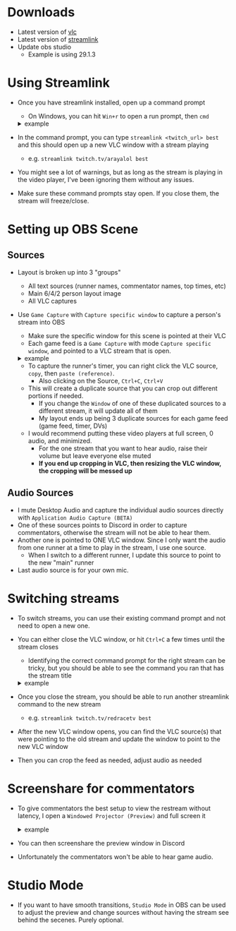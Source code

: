 # Downloads
- Latest version of [vlc](https://www.videolan.org/vlc/)
- Latest version of [streamlink](https://github.com/streamlink/windows-builds/releases)
- Update obs studio
    - Example is using 29.1.3

# Using Streamlink
- Once you have streamlink installed, open up a command prompt
  - On Windows, you can hit `Win+r` to open a run prompt, then `cmd`
  <details>
    <summary>example</summary>

    ![](https://puu.sh/JQAld/12b39942a3.png)

  </details>

- In the command prompt, you can type `streamlink <twitch_url> best` and this should open up a new VLC window with a stream playing
  - e.g. `streamlink twitch.tv/arayalol best`
- You might see a lot of warnings, but as long as the stream is playing in the video player, I've been ignoring them without any issues.
- Make sure these command prompts stay open. If you close them, the stream will freeze/close.

# Setting up OBS Scene
## Sources
- Layout is broken up into 3 "groups"
  - All text sources (runner names, commentator names, top times, etc)
  - Main 6/4/2 person layout image
  - All VLC captures

- Use `Game Capture` with `Capture specific window` to capture a person's stream into OBS
  - Make sure the specific window for this scene is pointed at their VLC
  - Each game feed is a `Game Capture` with mode `Capture specific window`, and pointed to a VLC stream that is open.
  <details>
    <summary>example</summary>

     ![](https://puu.sh/JQAlO/ad9b1993d5.jpg)

  </details>

  - To capture the runner's timer, you can right click the VLC source, `copy`, then `paste (reference)`.
    - Also clicking on the Source, `Ctrl+C`, `Ctrl+V`
  - This will create a duplicate source that you can crop out different portions if needed.
    - If you change the `Window` of one of these duplicated sources to a different stream, it will update all of them
    - My layout ends up being 3 duplicate sources for each game feed (game feed, timer, DVs)
  - I would recommend putting these video players at full screen, 0 audio, and minimized.
    - For the one stream that you want to hear audio, raise their volume but leave everyone else muted
    - **If you end up cropping in VLC, then resizing the VLC window, the cropping will be messed up**

## Audio Sources
- I mute Desktop Audio and capture the individual audio sources directly with `Application Audio Capture (BETA)`
- One of these sources points to Discord in order to capture commentators, otherwise the stream will not be able to hear them.
- Another one is pointed to ONE VLC window. Since I only want the audio from one runner at a time to play in the stream, I use one source.
  - When I switch to a different runner, I update this source to point to the new "main" runner
- Last audio source is for your own mic.

# Switching streams
- To switch streams, you can use their existing command prompt and not need to open a new one.
- You can either close the VLC window, or hit `Ctrl+C` a few times until the stream closes
  - Identifying the correct command prompt for the right stream can be tricky, but you should be able to see the command you ran that has the stream title
  <details>
  <summary>example</summary>

  ![](https://puu.sh/JQAn5/b149a177bd.jpg)

  </details>
- Once you close the stream, you should be able to run another streamlink command to the new stream
  - e.g. `streamlink twitch.tv/redracetv best`
- After the new VLC window opens, you can find the VLC source(s) that were pointing to the old stream and update the window to point to the new VLC window
- Then you can crop the feed as needed, adjust audio as needed


# Screenshare for commentators
- To give commentators the best setup to view the restream without latency, I open a `Windowed Projector (Preview)` and full screen it
  <details>
  <summary>example</summary>

  ![](https://puu.sh/JQAmD/9adeb05536.jpg)

  </details>
- You can then screenshare the preview window in Discord
- Unfortunately the commentators won't be able to hear game audio.

# Studio Mode
- If you want to have smooth transitions, `Studio Mode` in OBS can be used to adjust the preview and change sources without having the stream see behind the secenes. Purely optional.
